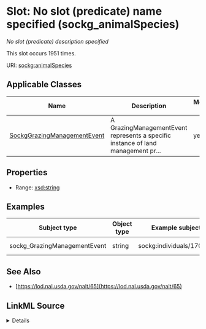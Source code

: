 

# Slot: No slot (predicate) name specified (sockg_animalSpecies)


_No slot (predicate) description specified_






This slot occurs 1951 times.


URI: [sockg:animalSpecies](https://idir.uta.edu/sockg-ontology/docs/animalSpecies)



<!-- no inheritance hierarchy -->





## Applicable Classes

| Name | Description | Modifies Slot |
| --- | --- | --- |
| [SockgGrazingManagementEvent](../classes/SockgGrazingManagementEvent.md) | A GrazingManagementEvent represents a specific instance of land management pr... |  yes  |







## Properties

* Range: [xsd:string](http://www.w3.org/2001/XMLSchema#string)






## Examples

| Subject type | Object type | Example subject | Example object | Occurrences |
| --- | --- | --- | --- | --- |
| sockg_GrazingManagementEvent | string | sockg:individuals/170955 | Beef Cattle | 1951 |


## See Also

* [https://lod.nal.usda.gov/nalt/65](https://lod.nal.usda.gov/nalt/65)



## LinkML Source

<details>

```yaml
name: sockg_animalSpecies
annotations:
  count:
    tag: count
    value: 1951
description: No slot (predicate) description specified
title: No slot (predicate) name specified
examples:
- object:
    example_object: Beef Cattle
    example_object_type: string
    example_predicate: sockg:animalSpecies
    example_subject: sockg:individuals/170955
    example_subject_type: sockg_GrazingManagementEvent
from_schema: soc-kg
see_also:
- https://lod.nal.usda.gov/nalt/65
rank: 1000
domain: sockg_GrazingManagementEvent
slot_uri: sockg:animalSpecies
alias: sockg_animalSpecies
domain_of:
- sockg_GrazingManagementEvent
range: string

```
</details>